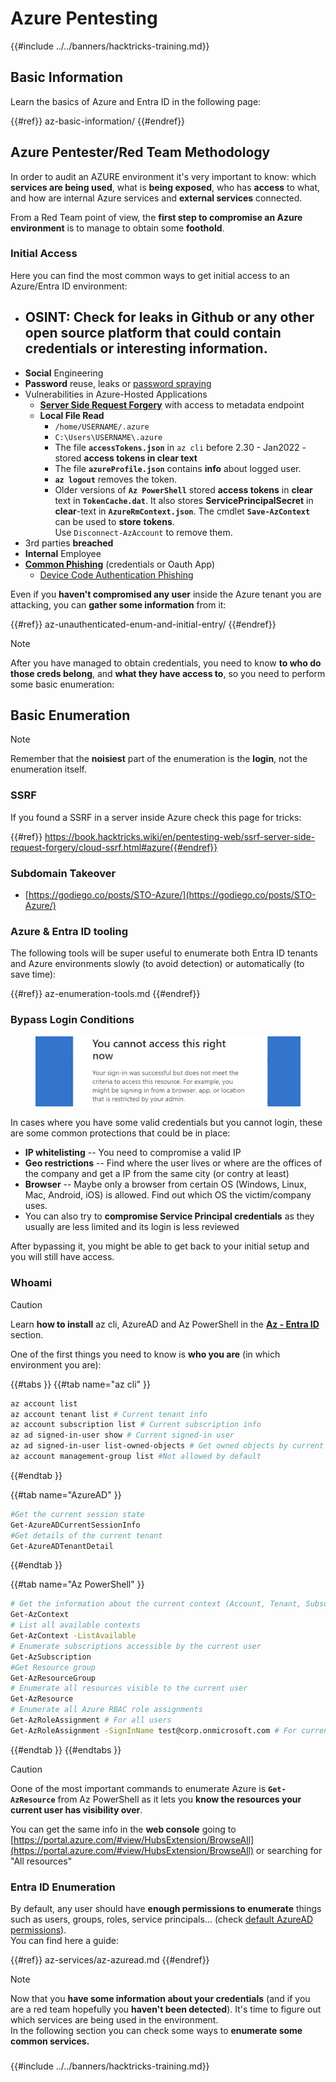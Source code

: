 # Azure Pentesting

{{#include ../../banners/hacktricks-training.md}}

## Basic Information

Learn the basics of Azure and Entra ID in the following page:

{{#ref}}
az-basic-information/
{{#endref}}

## Azure Pentester/Red Team Methodology

In order to audit an AZURE environment it's very important to know: which **services are being used**, what is **being exposed**, who has **access** to what, and how are internal Azure services and **external services** connected.

From a Red Team point of view, the **first step to compromise an Azure environment** is to manage to obtain some **foothold**.

### Initial Access

Here you can find the most common ways to get initial access to an Azure/Entra ID environment:

- **OSINT**: Check for **leaks** in Github or any other open source platform that could contain **credentials** or interesting information.
  - 
- **Social** Engineering
- **Password** reuse, leaks or [password spraying](az-unauthenticated-enum-and-initial-entry/az-password-spraying.md)
- Vulnerabilities in Azure-Hosted Applications
  - [**Server Side Request Forgery**](https://book.hacktricks.wiki/en/pentesting-web/ssrf-server-side-request-forgery/cloud-ssrf.html) with access to metadata endpoint
  - **Local File Read**
    - `/home/USERNAME/.azure`
    - `C:\Users\USERNAME\.azure`
    - The file **`accessTokens.json`** in `az cli` before 2.30 - Jan2022 - stored **access tokens in clear text**
    - The file **`azureProfile.json`** contains **info** about logged user.
    - **`az logout`** removes the token.
    - Older versions of **`Az PowerShell`** stored **access tokens** in **clear** text in **`TokenCache.dat`**. It also stores **ServicePrincipalSecret** in **clear**-text in **`AzureRmContext.json`**. The cmdlet **`Save-AzContext`** can be used to **store** **tokens**.\
      Use `Disconnect-AzAccount` to remove them.
- 3rd parties **breached**
- **Internal** Employee
- [**Common Phishing**](https://book.hacktricks.wiki/en/generic-methodologies-and-resources/phishing-methodology/index.html) (credentials or Oauth App)
  - [Device Code Authentication Phishing](az-unauthenticated-enum-and-initial-entry/az-device-code-authentication-phishing.md)

Even if you **haven't compromised any user** inside the Azure tenant you are attacking, you can **gather some information** from it:

{{#ref}}
az-unauthenticated-enum-and-initial-entry/
{{#endref}}

> [!NOTE]
> After you have managed to obtain credentials, you need to know **to who do those creds belong**, and **what they have access to**, so you need to perform some basic enumeration:

## Basic Enumeration

> [!NOTE]
> Remember that the **noisiest** part of the enumeration is the **login**, not the enumeration itself.

### SSRF

If you found a SSRF in a server inside Azure check this page for tricks:

{{#ref}}
https://book.hacktricks.wiki/en/pentesting-web/ssrf-server-side-request-forgery/cloud-ssrf.html#azure{{#endref}}

### Subdomain Takeover

- [https://godiego.co/posts/STO-Azure/](https://godiego.co/posts/STO-Azure/)

### Azure & Entra ID tooling

The following tools will be super useful to enumerate both Entra ID tenants and Azure environments slowly (to avoid detection) or automatically (to save time):

{{#ref}}
az-enumeration-tools.md
{{#endref}}

### Bypass Login Conditions

<figure><img src="../../images/image (268).png" alt=""><figcaption></figcaption></figure>

In cases where you have some valid credentials but you cannot login, these are some common protections that could be in place:

- **IP whitelisting** -- You need to compromise a valid IP
- **Geo restrictions** -- Find where the user lives or where are the offices of the company and get a IP from the same city (or contry at least)
- **Browser** -- Maybe only a browser from certain OS (Windows, Linux, Mac, Android, iOS) is allowed. Find out which OS the victim/company uses.
- You can also try to **compromise Service Principal credentials** as they usually are less limited and its login is less reviewed

After bypassing it, you might be able to get back to your initial setup and you will still have access.



### Whoami

> [!CAUTION]
> Learn **how to install** az cli, AzureAD and Az PowerShell in the [**Az - Entra ID**](az-services/az-azuread.md) section.

One of the first things you need to know is **who you are** (in which environment you are):

{{#tabs }}
{{#tab name="az cli" }}

```bash
az account list
az account tenant list # Current tenant info
az account subscription list # Current subscription info
az ad signed-in-user show # Current signed-in user
az ad signed-in-user list-owned-objects # Get owned objects by current user
az account management-group list #Not allowed by default
```

{{#endtab }}

{{#tab name="AzureAD" }}

```bash
#Get the current session state
Get-AzureADCurrentSessionInfo
#Get details of the current tenant
Get-AzureADTenantDetail
```

{{#endtab }}

{{#tab name="Az PowerShell" }}

```bash
# Get the information about the current context (Account, Tenant, Subscription etc.)
Get-AzContext
# List all available contexts
Get-AzContext -ListAvailable
# Enumerate subscriptions accessible by the current user
Get-AzSubscription
#Get Resource group
Get-AzResourceGroup
# Enumerate all resources visible to the current user
Get-AzResource
# Enumerate all Azure RBAC role assignments
Get-AzRoleAssignment # For all users
Get-AzRoleAssignment -SignInName test@corp.onmicrosoft.com # For current user
```

{{#endtab }}
{{#endtabs }}

> [!CAUTION]
> Oone of the most important commands to enumerate Azure is **`Get-AzResource`** from Az PowerShell as it lets you **know the resources your current user has visibility over**.
>
> You can get the same info in the **web console** going to [https://portal.azure.com/#view/HubsExtension/BrowseAll](https://portal.azure.com/#view/HubsExtension/BrowseAll) or searching for "All resources"

### Entra ID Enumeration

By default, any user should have **enough permissions to enumerate** things such as users, groups, roles, service principals... (check [default AzureAD permissions](az-basic-information/index.html#default-user-permissions)).\
You can find here a guide:

{{#ref}}
az-services/az-azuread.md
{{#endref}}

> [!NOTE]
> Now that you **have some information about your credentials** (and if you are a red team hopefully you **haven't been detected**). It's time to figure out which services are being used in the environment.\
> In the following section you can check some ways to **enumerate some common services.**

### 

{{#include ../../banners/hacktricks-training.md}}




